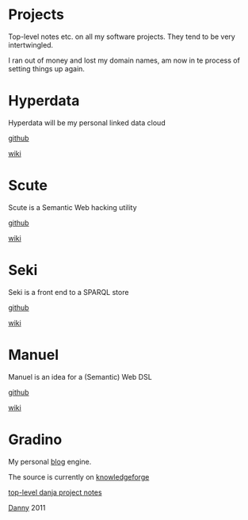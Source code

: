 Projects
========

Top-level notes etc. on all my software projects. They tend to be very intertwingled.


I ran out of money and lost my domain names, am now in te process of setting things up again. 


Hyperdata
=========
Hyperdata will be my personal linked data cloud

[github](https://github.com/danja/hyperdata)

[wiki](http://hyperdata.org/wiki/hyperdata)

Scute
=====
Scute is a Semantic Web hacking utility

[github](https://github.com/danja/Scute)

[wiki](http://hyperdata.org/wiki/Scute)

Seki
====
Seki is a front end to a SPARQL store

[github](https://github.com/danja/seki)

[wiki](http://hyperdata.org/wiki/Seki)

Manuel
======
Manuel is an idea for a (Semantic) Web DSL

[github](https://github.com/danja/manuel)

[wiki](http://hyperdata.org/wiki/manuel)

Gradino
=======
My personal [blog](http://dannyayers.com/) engine. 

The source is currently on [knowledgeforge](http://knowledgeforge.net/project/gradino/)

[top-level danja project notes](https://github.com/danja/projects)

[Danny](http://dannyayers.com/) 2011


